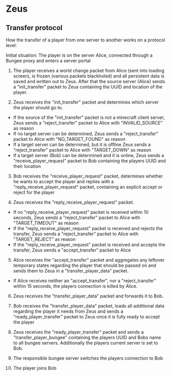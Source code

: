 # Zeus

## Transfer protocol

How the transfer of a player from one server to another works on a protocol level:

Initial situation: The player is on the server Alice, connected through a Bungee proxy and enters a server portal

1. The player receives a world change packet from Alice (sent into loading screen), is frozen (various packets blackholed) and all persistent data is saved and written out to Zeus. After that the source server (Alice) sends a "init_transfer" packet to Zeus containing the UUID and location of the player.

2. Zeus receives the "init_transfer" packet and determines which server the player should go to.
- If the source of the "init_transfer" packet is not a minecraft client server, Zeus sends a "reject_transfer" packet to Alice with "INVALID_SOURCE" as reason
- If no target server can be determined, Zeus sends a "reject_transfer" packet to Alice with "NO_TARGET_FOUND" as reason
- If a target server can be determined, but it is offline Zeus sends a "reject_transfer" packet to Alice with "TARGET_DOWN" as reason
- If a target server (Bob) can be determined and it is online, Zeus sends a "receive_player_request" packet to Bob containing the players UUID and their location

3. Bob receives the "receive_player_request" packet, determines whether he wants to accept the player and replies with a "reply_receive_player_request" packet, containing an explicit accept or reject for the player

4. Zeus receives the "reply_receive_player_request" packet.
- If no "reply_receive_player_request" packet is received within 10 seconds, Zeus sends a "reject_transfer" packet to Alice with "TARGET_TIMEOUT" as reason
- If the "reply_receive_player_request" packet is received and rejects the transfer, Zeus sends a "reject_transfer" packet to Alice with "TARGET_REJECT" as reason
- If the "reply_receive_player_request" packet is received and accepts the transfer, Zeus sends a "accept_transfer" packet to Alice

5. Alice receives the "accept_transfer" packet and aggregates any leftover temporary states regarding the player that should be passed on and sends them to Zeus in a "transfer_player_data" packet.
- If Alice receives neither an "accept_transfer", nor a "reject_transfer" within 15 seconds, the players connection is killed by Alice.

6. Zeus receives the "transfer_player_data" packet and forwards it to Bob.

7. Bob receives the "transfer_player_data" packet, loads all additional data regarding the player it needs from Zeus and sends a "ready_player_transfer" packet to Zeus once it is fully ready to accept the player

8. Zeus receives the "ready_player_transfer" packet and sends a "transfer_player_bungee" containing the players UUID and Bobs name to all bungee servers. Additionally the players current server is set to Bob.

9. The responsible bungee server switches the players connection to Bob

10. The player joins Bob
